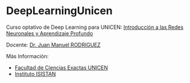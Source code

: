 # DeepLearningUnicen
Curso optativo de Deep Learning para UNICEN: [Introducción a las Redes Neuronales y Aprendizaje Profundo](https://introdl.alumnos.exa.unicen.edu.ar/)

Docente: [Dr. Juan Manuel RODRIGUEZ](https://sites.google.com/site/rodriguezjuanmanuel/)


Más Información:
* [Facultad de Ciencias Exactas UNICEN](http://www.exa.unicen.edu.ar/)
* [Instituto ISISTAN](http://www.isistan.unicen.edu.ar) 
